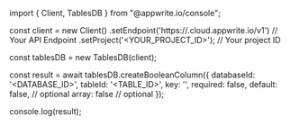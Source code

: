 import { Client, TablesDB } from "@appwrite.io/console";

const client = new Client()
    .setEndpoint('https://<REGION>.cloud.appwrite.io/v1') // Your API Endpoint
    .setProject('<YOUR_PROJECT_ID>'); // Your project ID

const tablesDB = new TablesDB(client);

const result = await tablesDB.createBooleanColumn({
    databaseId: '<DATABASE_ID>',
    tableId: '<TABLE_ID>',
    key: '',
    required: false,
    default: false, // optional
    array: false // optional
});

console.log(result);
